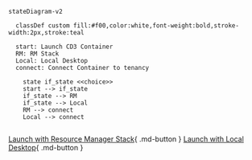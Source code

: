 ``` mermaid
stateDiagram-v2
  
  classDef custom fill:#f00,color:white,font-weight:bold,stroke-width:2px,stroke:teal

  start: Launch CD3 Container
  RM: RM Stack
  Local: Local Desktop
  connect: Connect Container to tenancy
  
    state if_state <<choice>>
    start --> if_state
    if_state --> RM
    if_state --> Local 
    RM --> connect
    Local --> connect
    
```

[Launch with Resource Manager Stack](launch-from-rmstack.md){ .md-button } [Launch with Local Desktop](launch-from-local.md){ .md-button }